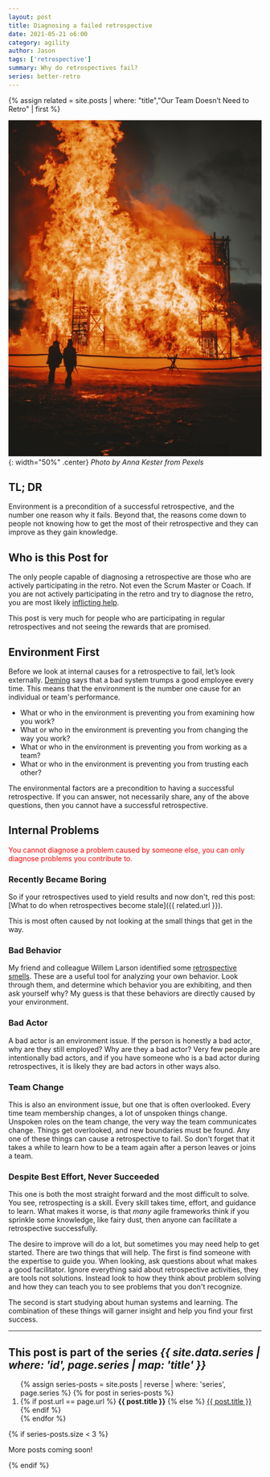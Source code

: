 ```yaml
---
layout: post
title: Diagnosing a failed retrospective
date: 2021-05-21 o6:00
category: agility
author: Jason
tags: ['retrospective']
summary: Why do retrospectives fail?
series: better-retro
---
```


{% assign related = site.posts | where: "title","Our Team Doesn’t Need to Retro" | first %}

![A burning building](/assets/img/posts/2021/05/pexels-anna-kester-5352942.jpg){: width="50%" .center}
_Photo by Anna Kester from Pexels_

## TL; DR

Environment is a precondition of a successful retrospective, and the number one reason why it fails. Beyond that, the reasons come down to people not knowing how to get the most of their retrospective and they can improve as they gain knowledge.

## Who is this Post for

The only people capable of diagnosing a retrospective are those who are actively participating in the retro. Not even the Scrum Master or Coach. If you are not actively participating in the retro and try to diagnose the retro, you are most likely [inflicting help](https://www.estherderby.com/inflicting-help/).

This post is very much for people who are participating in regular retrospectives and not seeing the rewards that are promised.

## Environment First

Before we look at internal causes for a retrospective to fail, let’s look externally. [Deming](https://deming.org/a-bad-system-will-beat-a-good-person-every-time/) says that a bad system trumps a good employee every time. This means that the environment is the number one cause for an individual or team's performance.

- What or who in the environment is preventing you from examining how you work?
- What or who in the environment is preventing you from changing the way you work?
- What or who in the environment is preventing you from working as a team?
- What or who in the environment is preventing you from trusting each other?

The environmental factors are a precondition to having a successful retrospective. If you can answer, not necessarily share, any of the above questions, then you cannot have a successful retrospective.

## Internal Problems

<span style='color:red'>You cannot diagnose a problem caused by someone else, you can only diagnose problems you contribute to.</span>

### Recently Became Boring

So if your retrospectives used to yield results and now don't, red this post: [What to do when retrospectives become stale]({{ related.url }}).

This is most often caused by not looking at the small things that get in the way.

### Bad Behavior

My friend and colleague Willem Larson identified some [retrospective smells](https://github.com/willemlarsen/retrospective-smells). These are a useful tool for analyzing your own behavior. Look through them, and determine which behavior you are exhibiting, and then ask yourself why? My guess is that these behaviors are directly caused by your environment.

### Bad Actor

A bad actor is an environment issue. If the person is honestly a bad actor, why are they still employed? Why are they a bad actor? Very few people are intentionally bad actors, and if you have someone who is a bad actor during retrospectives, it is likely they are bad actors in other ways also.

### Team Change

This is also an environment issue, but one that is often overlooked. Every time team membership changes, a lot of unspoken things change. Unspoken roles on the team change, the very way the team communicates change. Things get overlooked, and new boundaries must be found. Any one of these things can cause a retrospective to fail. So don't forget that it takes a while to learn how to be a team again after a person leaves or joins a team.

### Despite Best Effort, Never Succeeded

This one is both the most straight forward and the most difficult to solve. You see, retrospecting is a skill. Every skill takes time, effort, and guidance to learn. What makes it worse, is that _many_ agile frameworks think if you sprinkle some knowledge, like fairy dust, then anyone can facilitate a retrospective successfully.

The desire to improve will do a lot, but sometimes you may need help to get started. There are two things that will help. The first is find someone with the expertise to guide you. When looking, ask questions about what makes a good facilitator. Ignore everything said about retrospective activities, they are tools not solutions. Instead look to how they think about problem solving and how they can teach you to see problems that you don't recognize.

The second is start studying about human systems and learning. The combination of these things will garner insight and help you find your first success.

----

<aside class="series">
  <h2>This post is part of the series <em>{{ site.data.series | where: 'id', page.series | map: 'title' }}</em></h2>
  <ol>
    {% assign series-posts = site.posts | reverse | where: 'series', page.series %}
    {% for post in series-posts %}
    <li>
      {% if post.url == page.url %}
      <strong>{{ post.title }}</strong>
      {% else %}
      <a href="{{ site.baseurl }}{{ post.url }}">{{ post.title }}</a>
      {% endif %}
    </li>
    {% endfor %}
  </ol>
  {% if series-posts.size < 3 %}
  <p>More posts coming soon!</p>
  {% endif %}
</aside>
